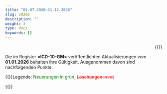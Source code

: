 ```yaml
---
title: "01.07.2026–31.12.2026"
slug: 2026b
description: ""
weight: 3
type: docs
keywords: []
---
```


<p style="text-align: right;">{{<printButton>}}
  
Die im Register **«ICD-10-GM»** veröffentlichten Aktualisierungen vom **01.01.2026** behalten ihre Gültigkeit. Ausgenommen davon sind nachfolgenden Punkte. 
  
{{<markdown>}}Legende: <font color="green">Neuerungen in grün</font>, <font color="red">~~Löschungen in rot~~</font>
  
{{</markdown>}}